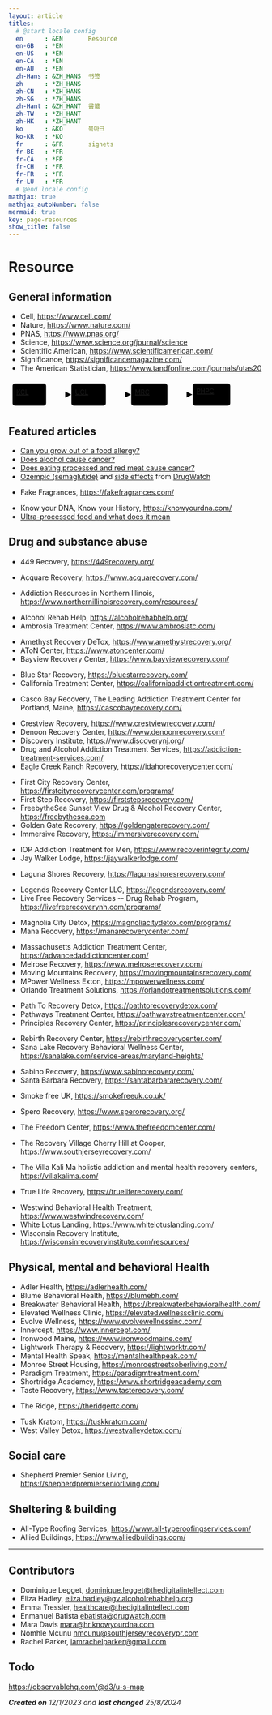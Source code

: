 ```yaml
---
layout: article
titles:
  # @start locale config
  en      : &EN       Resource
  en-GB   : *EN
  en-US   : *EN
  en-CA   : *EN
  en-AU   : *EN
  zh-Hans : &ZH_HANS  书签
  zh      : *ZH_HANS
  zh-CN   : *ZH_HANS
  zh-SG   : *ZH_HANS
  zh-Hant : &ZH_HANT  書籤
  zh-TW   : *ZH_HANT
  zh-HK   : *ZH_HANT
  ko      : &KO       북마크
  ko-KR   : *KO
  fr      : &FR       signets
  fr-BE   : *FR
  fr-CA   : *FR
  fr-CH   : *FR
  fr-FR   : *FR
  fr-LU   : *FR
  # @end locale config
mathjax: true
mathjax_autoNumber: false
mermaid: true
key: page-resources
show_title: false
---
```


# Resource

## General information

+ Cell, <https://www.cell.com/>
+ Nature, <https://www.nature.com/>
+ PNAS, <https://www.pnas.org/>
+ Science, <https://www.science.org/journal/science>
+ Scientific American, <https://www.scientificamerican.com/>
+ Significance, <https://significancemagazine.com/>
+ The American Statistician, <https://www.tandfonline.com/journals/utas20>

<svg id="mermaid-svg" width="100%" xmlns="http://www.w3.org/2000/svg" style="max-width: 446.234375px;" viewBox="-8 -8 446.234375 60" role="graphics-document document" aria-roledescription="flowchart-v2" xmlns:xlink="http://www.w3.org/1999/xlink"><style>#mermaid-svg{font-family:"trebuchet ms",verdana,arial,sans-serif;font-size:16px;fill:#333;}#mermaid-svg .error-icon{fill:#552222;}#mermaid-svg .error-text{fill:#552222;stroke:#552222;}#mermaid-svg .edge-thickness-normal{stroke-width:2px;}#mermaid-svg .edge-thickness-thick{stroke-width:3.5px;}#mermaid-svg .edge-pattern-solid{stroke-dasharray:0;}#mermaid-svg .edge-pattern-dashed{stroke-dasharray:3;}#mermaid-svg .edge-pattern-dotted{stroke-dasharray:2;}#mermaid-svg .marker{fill:#333333;stroke:#333333;}#mermaid-svg .marker.cross{stroke:#333333;}#mermaid-svg svg{font-family:"trebuchet ms",verdana,arial,sans-serif;font-size:16px;}#mermaid-svg .label{font-family:"trebuchet ms",verdana,arial,sans-serif;color:#333;}#mermaid-svg .cluster-label text{fill:#333;}#mermaid-svg .cluster-label span,#mermaid-svg p{color:#333;}#mermaid-svg .label text,#mermaid-svg span,#mermaid-svg p{fill:#333;color:#333;}#mermaid-svg .node rect,#mermaid-svg .node circle,#mermaid-svg .node ellipse,#mermaid-svg .node polygon,#mermaid-svg .node path{fill:#ECECFF;stroke:#9370DB;stroke-width:1px;}#mermaid-svg .flowchart-label text{text-anchor:middle;}#mermaid-svg .node .label{text-align:center;}#mermaid-svg .node.clickable{cursor:pointer;}#mermaid-svg .arrowheadPath{fill:#333333;}#mermaid-svg .edgePath .path{stroke:#333333;stroke-width:2.0px;}#mermaid-svg .flowchart-link{stroke:#333333;fill:none;}#mermaid-svg .edgeLabel{background-color:#e8e8e8;text-align:center;}#mermaid-svg .edgeLabel rect{opacity:0.5;background-color:#e8e8e8;fill:#e8e8e8;}#mermaid-svg .labelBkg{background-color:rgba(232, 232, 232, 0.5);}#mermaid-svg .cluster rect{fill:#ffffde;stroke:#aaaa33;stroke-width:1px;}#mermaid-svg .cluster text{fill:#333;}#mermaid-svg .cluster span,#mermaid-svg p{color:#333;}#mermaid-svg div.mermaidTooltip{position:absolute;text-align:center;max-width:200px;padding:2px;font-family:"trebuchet ms",verdana,arial,sans-serif;font-size:12px;background:hsl(80, 100%, 96.2745098039%);border:1px solid #aaaa33;border-radius:2px;pointer-events:none;z-index:100;}#mermaid-svg .flowchartTitleText{text-anchor:middle;font-size:18px;fill:#333;}#mermaid-svg :root{--mermaid-font-family:"trebuchet ms",verdana,arial,sans-serif;}</style><g><marker id="mermaid-svg_flowchart-pointEnd" class="marker flowchart" viewBox="0 0 10 10" refX="6" refY="5" markerUnits="userSpaceOnUse" markerWidth="12" markerHeight="12" orient="auto"><path d="M 0 0 L 10 5 L 0 10 z" class="arrowMarkerPath" style="stroke-width: 1; stroke-dasharray: 1, 0;"></path></marker><marker id="mermaid-svg_flowchart-pointStart" class="marker flowchart" viewBox="0 0 10 10" refX="4.5" refY="5" markerUnits="userSpaceOnUse" markerWidth="12" markerHeight="12" orient="auto"><path d="M 0 5 L 10 10 L 10 0 z" class="arrowMarkerPath" style="stroke-width: 1; stroke-dasharray: 1, 0;"></path></marker><marker id="mermaid-svg_flowchart-circleEnd" class="marker flowchart" viewBox="0 0 10 10" refX="11" refY="5" markerUnits="userSpaceOnUse" markerWidth="11" markerHeight="11" orient="auto"><circle cx="5" cy="5" r="5" class="arrowMarkerPath" style="stroke-width: 1; stroke-dasharray: 1, 0;"></circle></marker><marker id="mermaid-svg_flowchart-circleStart" class="marker flowchart" viewBox="0 0 10 10" refX="-1" refY="5" markerUnits="userSpaceOnUse" markerWidth="11" markerHeight="11" orient="auto"><circle cx="5" cy="5" r="5" class="arrowMarkerPath" style="stroke-width: 1; stroke-dasharray: 1, 0;"></circle></marker><marker id="mermaid-svg_flowchart-crossEnd" class="marker cross flowchart" viewBox="0 0 11 11" refX="12" refY="5.2" markerUnits="userSpaceOnUse" markerWidth="11" markerHeight="11" orient="auto"><path d="M 1,1 l 9,9 M 10,1 l -9,9" class="arrowMarkerPath" style="stroke-width: 2; stroke-dasharray: 1, 0;"></path></marker><marker id="mermaid-svg_flowchart-crossStart" class="marker cross flowchart" viewBox="0 0 11 11" refX="-1" refY="5.2" markerUnits="userSpaceOnUse" markerWidth="11" markerHeight="11" orient="auto"><path d="M 1,1 l 9,9 M 10,1 l -9,9" class="arrowMarkerPath" style="stroke-width: 2; stroke-dasharray: 1, 0;"></path></marker><g class="root"><g class="clusters"></g><g class="edgePaths"><path d="M66.328,22L70.495,22C74.661,22,82.995,22,90.445,22C97.895,22,104.461,22,107.745,22L111.028,22" id="L-KCL-UCL-0" class=" edge-thickness-normal edge-pattern-solid flowchart-link LS-KCL LE-UCL" style="fill:none;" marker-end="url(#mermaid-svg_flowchart-pointEnd)"></path><path d="M184.469,22L188.635,22C192.802,22,201.135,22,208.585,22C216.035,22,222.602,22,225.885,22L229.169,22" id="L-UCL-MRC-0" class=" edge-thickness-normal edge-pattern-solid flowchart-link LS-UCL LE-MRC" style="fill:none;" marker-end="url(#mermaid-svg_flowchart-pointEnd)"></path><path d="M306.031,22L310.198,22C314.365,22,322.698,22,330.148,22C337.598,22,344.165,22,347.448,22L350.731,22" id="L-MRC-PHPC-0" class=" edge-thickness-normal edge-pattern-solid flowchart-link LS-MRC LE-PHPC" style="fill:none;" marker-end="url(#mermaid-svg_flowchart-pointEnd)"></path></g><g class="edgeLabels"><g class="edgeLabel"><g class="label" transform="translate(0, 0)"><foreignObject width="0" height="0"><div xmlns="http://www.w3.org/1999/xhtml" style="display: inline-block; white-space: nowrap;"><span class="edgeLabel"></span></div></foreignObject></g></g><g class="edgeLabel"><g class="label" transform="translate(0, 0)"><foreignObject width="0" height="0"><div xmlns="http://www.w3.org/1999/xhtml" style="display: inline-block; white-space: nowrap;"><span class="edgeLabel"></span></div></foreignObject></g></g><g class="edgeLabel"><g class="label" transform="translate(0, 0)"><foreignObject width="0" height="0"><div xmlns="http://www.w3.org/1999/xhtml" style="display: inline-block; white-space: nowrap;"><span class="edgeLabel"></span></div></foreignObject></g></g></g><g class="nodes"><g class="node default default flowchart-label" id="flowchart-KCL-0" transform="translate(33.1640625, 22)"><rect class="basic label-container" style="" rx="5" ry="5" x="-33.1640625" y="-22" width="66.328125" height="44"></rect><g class="label" style="" transform="translate(-25.6640625, -14.5)"><rect></rect><foreignObject width="51.328125" height="29"><div xmlns="http://www.w3.org/1999/xhtml" style="display: inline-block; white-space: nowrap;"><span class="nodeLabel"><a href="https://jinghuazhao.github.io/kcllinks.html" style="font-size: 25px;font-size: 90%;"><u>KCL</u></a><a href="https://jinghuazhao.github.io/iop/comments.txt" style="font-size: 16px; font-size: 90%;vertical-align: top;"><i class="fa fa-heart" style="font-size:16px;color:red"></i></a></span></div></foreignObject></g></g><g class="node default default flowchart-label" id="flowchart-UCL-1" transform="translate(150.3984375, 22)"><rect class="basic label-container" style="" rx="5" ry="5" x="-34.0703125" y="-22" width="68.140625" height="44"></rect><g class="label" style="" transform="translate(-26.5703125, -14.5)"><rect></rect><foreignObject width="53.140625" height="29"><div xmlns="http://www.w3.org/1999/xhtml" style="display: inline-block; white-space: nowrap;"><span class="nodeLabel"><a href="https://jinghuazhao.github.io/ucllinks.html" style="font-size: 25px;font-size: 90%;"><u>UCL</u></a><a href="https://jinghuazhao.github.io/ucl/comments.txt" style="font-size: 16px; font-size: 90%;vertical-align: top;"><i class="fa fa-heart" style="font-size:16px;color:red"></i></a></span></div></foreignObject></g></g><g class="node default default flowchart-label" id="flowchart-MRC-2" transform="translate(270.25, 22)"><rect class="basic label-container" style="" rx="5" ry="5" x="-35.78125" y="-22" width="71.5625" height="44"></rect><g class="label" style="" transform="translate(-28.28125, -14.5)"><rect></rect><foreignObject width="56.5625" height="29"><div xmlns="http://www.w3.org/1999/xhtml" style="display: inline-block; white-space: nowrap;"><span class="nodeLabel"><a href="https://jinghuazhao.github.io/mrclinks.html" style="font-size: 25px;font-size: 90%;"><u>MRC</u></a><a href="https://jinghuazhao.github.io/mrc/comments.txt" style="font-size: 16px; font-size: 90%;vertical-align: top;"><i class="fa fa-heart" style="font-size:16px;color:red"></i></a></span></div></foreignObject></g></g><g class="node default default flowchart-label" id="flowchart-PHPC-3" transform="translate(393.1328125, 22)"><rect class="basic label-container" style="" rx="5" ry="5" x="-37.1015625" y="-22" width="74.203125" height="44"></rect><g class="label" style="" transform="translate(-29.6015625, -14.5)"><rect></rect><foreignObject width="59.203125" height="29"><div xmlns="http://www.w3.org/1999/xhtml" style="display: inline-block; white-space: nowrap;"><span class="nodeLabel"><a href="https://jinghuazhao.github.io/phpclinks.html" style="font-size: 25px;font-size: 90%;"><u>PHPC</u></a></span></div></foreignObject></g></g></g></g></g><style>@import url("https://cdnjs.cloudflare.com/ajax/libs/font-awesome/6.4.0/css/all.min.css");</style></svg>

## Featured articles

+ [Can you grow out of a food allergy?](https://www.bbc.co.uk/food/articles/grow_out_food_allergy)
+ [Does alcohol cause cancer?](https://alcoholrehabhelp.org/addiction/effects/cancer/)
+ [Does eating processed and red meat cause cancer?](https://www.cancerresearchuk.org/about-cancer/causes-of-cancer/diet-and-cancer/does-eating-processed-and-red-meat-cause-cancer)
+ [Ozempic (semaglutide)](https://www.drugwatch.com/drugs/ozempic/) and [side effects](https://www.drugwatch.com/drugs/ozempic/side-effects/) from [DrugWatch](https://www.drugwatch.com/)
* Fake Fragrances, <https://fakefragrances.com/>
+ Know your DNA, Know your History, <https://knowyourdna.com/>
+ [Ultra-processed food and what does it mean](https://www.bbc.co.uk/food/articles/what_is_ultra-processed_food)

## Drug and substance abuse

* 449 Recovery, <https://449recovery.org/>
- Acquare Recovery, <https://www.acquarecovery.com/>
* Addiction Resources in Northern Illinois, <https://www.northernillinoisrecovery.com/resources/>
- Alcohol Rehab Help, <https://alcoholrehabhelp.org/>
- Ambrosia Treatment Center, <https://www.ambrosiatc.com/>
* Amethyst Recovery DeTox, <https://www.amethystrecovery.org/>
* AToN Center, <https://www.atoncenter.com/>
* Bayview Recovery Center, <https://www.bayviewrecovery.com/>
+ Blue Star Recovery, <https://bluestarrecovery.com/>
+ California Treatment Center, <https://californiaaddictiontreatment.com/>
- Casco Bay Recovery, The Leading Addiction Treatment Center for Portland, Maine, <https://cascobayrecovery.com/>
* Crestview Recovery, <https://www.crestviewrecovery.com/>
* Denoon Recovery Center, <https://www.denoonrecovery.com/>
* Discovery Institute, <https://www.discoverynj.org/>
* Drug and Alcohol Addiction Treatment Services, <https://addiction-treatment-services.com/>
* Eagle Creek Ranch Recovery, <https://idahorecoverycenter.com/>
- First City Recovery Center, <https://firstcityrecoverycenter.com/programs/>
- First Step Recovery, <https://firststepsrecovery.com/>
- FreebytheSea Sunset View Drug & Alcohol Recovery Center, <https://freebythesea.com>
- Golden Gate Recovery, <https://goldengaterecovery.com/>
- Immersive Recovery, <https://immersiverecovery.com/>
* IOP Addiction Treatment for Men, <https://www.recoverintegrity.com/>
* Jay Walker Lodge, <https://jaywalkerlodge.com/>
- Laguna Shores Recovery, <https://lagunashoresrecovery.com/>
* Legends Recovery Center LLC, <https://legendsrecovery.com/>
* Live Free Recovery Services -- Drug Rehab Program,  <https://livefreerecoverynh.com/programs/>
- Magnolia City Detox, <https://magnoliacitydetox.com/programs/>
- Mana Recovery, <https://manarecoverycenter.com/>
* Massachusetts Addiction Treatment Center, <https://advancedaddictioncenter.com/>
* Melrose Recovery, <https://www.melroserecovery.com/>
* Moving Mountains Recovery, <https://movingmountainsrecovery.com/>
* MPower Wellness Exton, <https://mpowerwellness.com/>
* Orlando Treatment Solutions, <https://orlandotreatmentsolutions.com/>
+ Path To Recovery Detox, <https://pathtorecoverydetox.com/>
+ Pathways Treatment Center, <https://pathwaystreatmentcenter.com/>
+ Principles Recovery Center, <https://principlesrecoverycenter.com/>
* Rebirth Recovery Center, <https://rebirthrecoverycenter.com/>
* Sana Lake Recovery Behavioral Wellness Center, <https://sanalake.com/service-areas/maryland-heights/>
- Sabino Recovery, <https://www.sabinorecovery.com/>
- Santa Barbara Recovery, <https://santabarbararecovery.com/>
* Smoke free UK, <https://smokefreeuk.co.uk/>
- Spero Recovery, <https://www.sperorecovery.org/>
* The Freedom Center, <https://www.thefreedomcenter.com/>
+ The Recovery Village Cherry Hill at Cooper, <https://www.southjerseyrecovery.com/>
* The Villa Kali Ma holistic addiction and mental health recovery centers, <https://villakalima.com/>
- True Life Recovery, <https://trueliferecovery.com/>
* Westwind Behavioral Health Treatment, <https://www.westwindrecovery.com/>
* White Lotus Landing, <https://www.whitelotuslanding.com/>
* Wisconsin Recovery Institute, <https://wisconsinrecoveryinstitute.com/resources/>

## Physical, mental and behavioral Health

* Adler Health, <https://adlerhealth.com/>
* Blume Behavioral Health, <https://blumebh.com/>
* Breakwater Behavioral Health, <https://breakwaterbehavioralhealth.com/>
* Elevated Wellness Clinic, <https://elevatedwellnessclinic.com/>
* Evolve Wellness, <https://www.evolvewellnessinc.com/>
* Innercept, <https://www.innercept.com/>
* Ironwood Maine, <https://www.ironwoodmaine.com/>
* Lightwork Therapy & Recovery, <https://lightworktr.com/>
* Mental Health Speak, <https://mentalhealthpeak.com/>
* Monroe Street Housing, <https://monroestreetsoberliving.com/>
* Paradigm Treatment, <https://paradigmtreatment.com/>
* Shortridge Academcy, <https://www.shortridgeacademy.com>
* Taste Recovery, <https://www.tasterecovery.com/>
+ The Ridge, <https://theridgertc.com/>
* Tusk Kratom, <https://tuskkratom.com/>
* West Valley Detox, <https://westvalleydetox.com/>

## Social care

* Shepherd Premier Senior Living, <https://shepherdpremierseniorliving.com/>

## Sheltering & building

- All-Type Roofing Services, <https://www.all-typeroofingservices.com/>
- Allied Buildings, <https://www.alliedbuildings.com/>

---

## Contributors<a href="https://jinghuazhao.github.io/resource.txt" style="font-size: 16px; font-size: 90%;vertical-align: top;"><i class="fa fa-heart" style="font-size:22px;color:red"></i></a>

- Dominique Legget, <dominique.legget@thedigitalintellect.com>
- Eliza Hadley, <eliza.hadley@gv.alcoholrehabhelp.org>
- Emma Tressler, <healthcare@thedigitalintellect.com>
- Enmanuel Batista <ebatista@drugwatch.com>
- Mara Davis <mara@hr.knowyourdna.com>
- Nomhle Mcunu <nmcunu@southjerseyrecoverypr.com>
- Rachel Parker, <iamrachelparker@gmail.com>

## Todo

<https://observablehq.com/@d3/u-s-map>

***Created on** 12/1/2023 and **last changed** 25/8/2024*
